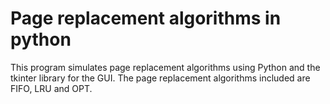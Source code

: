 # Page replacement algorithms in python
This program simulates page replacement algorithms using Python and the tkinter library for the GUI. The page replacement algorithms included are FIFO, LRU and OPT.
